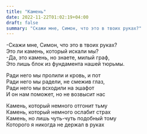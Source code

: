 ```yaml
---
title: "Камень"
date: 2022-11-22T01:02:19+04:00
draft: false
summary: "Скажи мне, Симон, что это в твоих руках?"
---
```


-Скажи мне, Симон, что это в твоих руках?  
Это ли камень, который искали мы?  
-Да, это камень, но знаете, милый граф,  
Это лишь блок из фундамента нашей тюрьмы.  
  
Ради него мы пролили и кровь, и пот  
Ради него мы радели, не смежив глаз,  
Ради него мы всходили на эшафот  
И он нам поможет, но не возвысит нас  
  
Камень, который немного отгонит тьму  
Камень, который немного ослабит страх  
Камень, но лишь чуть-чуть подобный тому  
Которого я никогда не держал в руках